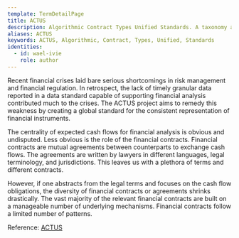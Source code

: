 ```yaml
---
template: TermDetailPage
title: ACTUS
description: Algorithmic Contract Types Unified Standards. A taxonomy and standard for financial contracts.
aliases: ACTUS
keywords: ACTUS, Algorithmic, Contract, Types, Unified, Standards
identities:
  - id: wael-ivie
    role: author
---
```


Recent financial crises laid bare serious shortcomings in risk management and financial regulation. In retrospect, the lack of timely granular data reported in a data standard capable of supporting financial analysis contributed much to the crises. The ACTUS project aims to remedy this weakness by creating a global standard for the consistent representation of financial instruments.

The centrality of expected cash flows for financial analysis is obvious and undisputed. Less obvious is the role of the financial contracts. Financial contracts are mutual agreements between counterparts to exchange cash flows. The agreements are written by lawyers in different languages, legal terminology, and jurisdictions. This leaves us with a plethora of terms and different contracts.

However, if one abstracts from the legal terms and focuses on the cash flow obligations, the diversity of financial contracts or agreements shrinks drastically. The vast majority of the relevant financial contracts are built on a manageable number of underlying mechanisms. Financial contracts follow a limited number of patterns.

Reference: [ACTUS](https://www.actusfrf.org/about)
